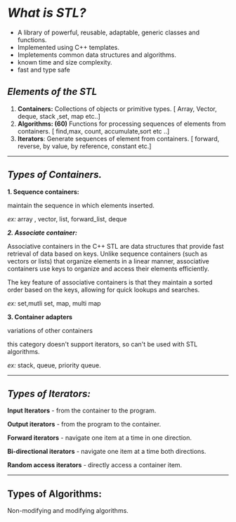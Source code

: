 # **_What is STL?_**

- A library of powerful, reusable, adaptable, generic classes and functions.
- Implemented using C++ templates.
- Impletements common data structures and algorithms.
- known time and size complexity.
- fast and type safe

## _Elements of the STL_

1. **Containers:**
   Collections of objects or primitive types.
   [ Array, Vector, deque, stack ,set, map etc..]
2. **Algorithms: (60)**
   Functions for processing sequences of elements from containers.
   [ find,max, count, accumulate,sort etc ..]
3. **Iterators**:
   Generate sequences of element from containers.
   [ forward, reverse, by value, by reference, constant etc.]

---

## **_Types of Containers._**

**1. Sequence containers:**

maintain the sequence in which elements inserted.

_ex:_ array , vector, list, forward_list, deque

_**2. Associate container:**_

Associative containers in the C++ STL are data structures that provide fast retrieval of data based on keys. Unlike sequence containers (such as vectors or lists) that organize elements in a linear manner, associative containers use keys to organize and access their elements efficiently.

The key feature of associative containers is that they maintain a sorted order based on the keys, allowing for quick lookups and searches.

_ex:_ set,mutli set, map, multi map

**3. Container adapters**

variations of other containers

this category doesn't support iterators, so can't be used with STL algorithms.

_ex:_ stack, queue, priority queue.

---

## **_Types of Iterators:_**

**Input Iterators** - from the container to the program.

**Output iterators** - from the program to the container.

**Forward iterators** - navigate one item at a time in one direction.

**Bi-directional iterators** - navigate one item at a time both directions.

**Random access iterators** - directly access a container item.

---

## Types of Algorithms:

Non-modifying and modifying algorithms.
